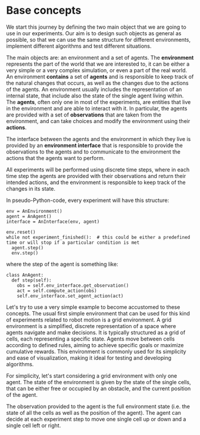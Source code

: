 # Base concepts

We start this journey by defining the two main object that we are going to use
in our experiments. Our aim is to design such objects as general as possible,
so that we can use the same structure for different environments, implement different
algorithms and test different situations.

The main objects are: an environment and a set of agents.
The **environment** represents the part of the world that we are interested to,
it can be either a very simple or a very complex simulation, or even a part
of the real world. An environment **contains** a set of **agents** and is
responsible to keep track of the natural changes that occurs, as well as the
changes due to the actions of the agents. An environment usually includes the
representation of an internal state, that include also the state of the single
agent living within.
The **agents**, often only one in most of the experiments, are entities that
live in the environment and are able to interact with it. In particular, the
agents are provided with a set of **observations** that are taken from the environment,
and can take choices and modify the environment using their **actions**.

The interface between the agents and the environment in which they live is provided
by an **environment interface** that is responsible to provide the observations
to the agents and to communicate to the environment the actions that the agents
want to perform.

All experiments will be performed using discrete time steps, where in each time
step the agents are provided with their observations and return their intended
actions, and the environment is responsible to keep track of the changes in its
state.

In pseudo-Python-code, every experiment will have this structure:

```
env = AnEnvironment()
agent = AnAgent()
interface = AnInterface(env, agent)

env.reset()
while not experiment_finished():  # this could be either a predefined time or will stop if a particular condition is met
  agent.step()
  env.step()
```

where the step of the agent is something like:
```
class AnAgent:
  def step(self):
    obs = self.env_interface.get_observation()
    act = self.compute_action(obs)
    self.env_interface.set_agent_action(act)
```

Let's try to use a very simple example to become accustomed to these concepts.
The usual first simple environment that can be used for this kind of experiments
related to robot motion is a grid environment. A grid environment is a simplified,
discrete representation of a space where agents navigate and make decisions.
It is typically structured as a grid of cells, each representing a specific state.
Agents move between cells according to defined rules, aiming to achieve specific
goals or maximize cumulative rewards. This environment is commonly used for its
simplicity and ease of visualization, making it ideal for testing and developing
algorithms.

For simplicity, let's start considering a grid environment with only one agent.
The state of the environment is given by the state of the single cells, that
can be either free or occupied by an obstacle, and the current position of the agent.

The observation provided to the agent is the full environment state (i.e. the
state of all the cells as well as the position of the agent). The agent can
decide at each experiment step to move one single cell up or down and a single
cell left or right.
